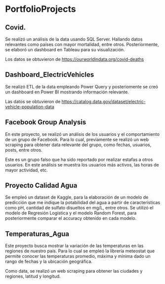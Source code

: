 # PortfolioProjects

## Covid. 
Se realizó un análisis de la data usando SQL Server. Hallando datos relevantes como países con mayor mortalidad, entre otros.
Posteriormente, se elaboró un dashboard en Tableau para su visualización.

Los datos se obtuvieron de https://ourworldindata.org/covid-deaths

## Dashboard_ElectricVehicles
Se realizó ETL de la data empleando Power Query y posteriomente se creó un dashboard en Power BI mostrando información relevante.

Las datos se obtuvieron de https://catalog.data.gov/dataset/electric-vehicle-population-data

## Facebook Group Analysis
En este proyecto, se realizó un análisis de los usuarios y el comportamiento de un grupo de Facebook. Para lo cual, previamente se realizó un web scraping para obtener data relevante del grupo, como fechas, usuarios, posts, entre otros.

Este es un grupo falso que ha sido reportado por realizar estafas a otros usuarios. En este análisis se muestra los usuarios más activos, las horas de mayor actividad, etc.

## Proyecto Calidad Agua
Se empleó un dataset de Kaggle, para la elaboración de un modelo de predicción que me indique la potabilidad del agua a partir de características como pH, cantidad de sulfato disueltos en mg/L, entre otros.
Se utilizó el modelo de Regresión Logística y el modelo Random Forest, para posteriormente comparar el accuracy obtenido en cada modelo.

## Temperaturas_Agua
Este proyecto busca mostrar la variación de las temperaturas en las regiones de nuestro país. Para lo cual se empleó la librería meteostat que permite conocer las temperaturas promedio, máxima y mínima dado un rango de fechas y la ubicación geográfica.

Como data, se realizó un web scraping para obtener las ciudades y regiones, latitud y longitud.
